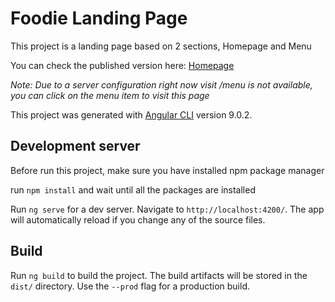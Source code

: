 # Foodie Landing Page

This project is a landing page based on 2 sections, Homepage and Menu

You can check the published version here:
[Homepage](https://foodiedemo.z20.web.core.windows.net/)

_Note: Due to a server configuration right now visit /menu is not available, you can click on the menu item to visit this page_


This project was generated with [Angular CLI](https://github.com/angular/angular-cli) version 9.0.2.

## Development server

Before run this project, make sure you have installed npm package manager

run `npm install` and wait until all the packages are installed

Run `ng serve` for a dev server. Navigate to `http://localhost:4200/`. The app will automatically reload if you change any of the source files.

## Build

Run `ng build` to build the project. The build artifacts will be stored in the `dist/` directory. Use the `--prod` flag for a production build.

